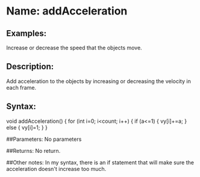 # Name: addAcceleration

## Examples:
Increase or decrease the speed that the objects move.

## Description:
Add acceleration to the objects by increasing or decreasing the velocity in each frame.

## Syntax:
void addAcceleration() {
  for (int i=0; i<count; i++) {
    if (a<=1) {
      vy[i]+=a;
    } else {
      vy[i]=1;
    }
  }

##Parameters: 
No parameters

##Returns:
No return.

##Other notes:
In my syntax, there is an if statement that will make sure the acceleration doesn't increase too much.